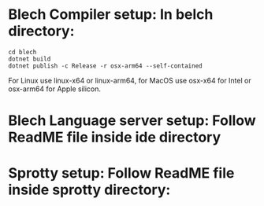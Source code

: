 # Blech Compiler setup: In belch directory:

```
cd blech
dotnet build
dotnet publish -c Release -r osx-arm64 --self-contained
```
For Linux use linux-x64 or linux-arm64, for MacOS use osx-x64 for Intel or osx-arm64 for Apple silicon.


# Blech Language server setup: Follow ReadME file inside  ide directory

# Sprotty setup: Follow ReadME file inside sprotty directory:

